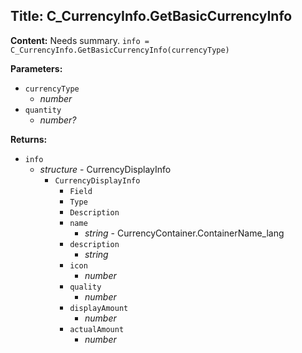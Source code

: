## Title: C_CurrencyInfo.GetBasicCurrencyInfo

**Content:**
Needs summary.
`info = C_CurrencyInfo.GetBasicCurrencyInfo(currencyType)`

**Parameters:**
- `currencyType`
  - *number*
- `quantity`
  - *number?*

**Returns:**
- `info`
  - *structure* - CurrencyDisplayInfo
    - `CurrencyDisplayInfo`
      - `Field`
      - `Type`
      - `Description`
      - `name`
        - *string* - CurrencyContainer.ContainerName_lang
      - `description`
        - *string*
      - `icon`
        - *number*
      - `quality`
        - *number*
      - `displayAmount`
        - *number*
      - `actualAmount`
        - *number*